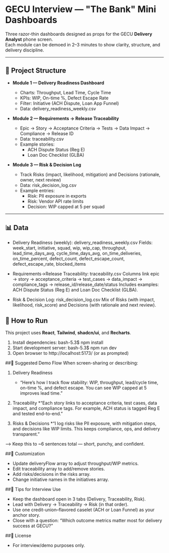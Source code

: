 # GECU Interview — "The Bank" Mini Dashboards

Three razor-thin dashboards designed as props for the GECU **Delivery Analyst** phone screen.  
Each module can be demoed in 2–3 minutes to show clarity, structure, and delivery discipline.

---

## 📂 Project Structure
- **Module 1 — Delivery Readiness Dashboard**  
  - Charts: Throughput, Lead Time, Cycle Time  
  - KPIs: WIP, On-time %, Defect Escape Rate  
  - Filter: Initiative (ACH Dispute, Loan App Funnel)
  - Data: delivery_readiness_weekly.csv

- **Module 2 — Requirements → Release Traceability**  
  - Epic → Story → Acceptance Criteria → Tests → Data Impact → Compliance → Release ID
  - Data: traceability.csv  
  - Example stories:
    - ACH Dispute Status (Reg E)
    - Loan Doc Checklist (GLBA)

- **Module 3 — Risk & Decision Log**  
  - Track Risks (impact, likelihood, mitigation) and Decisions (rationale, owner, next review)
  - Data: risk_decision_log.csv 
  - Example entries:
    - Risk: PII exposure in exports  
    - Risk: Vendor API rate limits  
    - Decision: WIP capped at 5 per squad

---

## 📊 Data

- Delivery Readiness (weekly): delivery_readiness_weekly.csv
Fields: week_start, initiative, squad, wip, wip_cap, throughput, lead_time_days_avg, cycle_time_days_avg, on_time_deliveries, on_time_percent, defect_count, defect_escape_count, defect_escape_rate, blocked_items

- Requirements→Release Traceability: traceability.csv
Columns link epic → story → acceptance_criteria → test_cases → data_impact → compliance_tags → release_id/release_date/status
Includes examples: ACH Dispute Status (Reg E) and Loan Doc Checklist (GLBA).

- Risk & Decision Log: risk_decision_log.csv
Mix of Risks (with impact, likelihood, risk_score) and Decisions (with rationale and next review).

## 🚀 How to Run
This project uses **React**, **Tailwind**, **shadcn/ui**, and **Recharts**.

1. Install dependencies:
   bash-5.3$ npm install
2. Start development server:
   bash-5.3$ npm run dev
3. Open browser to http://localhost:5173/ (or as prompted)

##🎤 Suggested Demo Flow
When screen-sharing or describing:

1. Delivery Readiness
   * “Here’s how I track flow stability: WIP, throughput, lead/cycle time, on-time %, and defect escape. You can see WIP capped at 5 improves lead time.”

2. Traceability
   *“Each story links to acceptance criteria, test cases, data impact, and compliance tags. For example, ACH status is tagged Reg E and tested end-to-end.”

3. Risks & Decisions
   *“I log risks like PII exposure, with mitigation steps, and decisions like WIP limits. This keeps compliance, ops, and delivery transparent.”

--> Keep this to ~6 sentences total — short, punchy, and confident.

##🧩 Customization
- Update deliveryFlow array to adjust throughput/WIP metrics.
- Edit traceability array to add/remove stories.
- Add risks/decisions in the risks array.
- Change initiative names in the initiatives array.

##📌 Tips for Interview Use
- Keep the dashboard open in 3 tabs (Delivery, Traceability, Risk).
- Lead with Delivery → Traceability → Risk (in that order).
- Use one credit-union–flavored caselet (ACH or Loan Funnel) as your anchor story.
- Close with a question: “Which outcome metrics matter most for delivery success at GECU?”

##📄 License
- For interview/demo purposes only.

